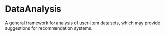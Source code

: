 DataAnalysis
=============

A general framework for analysis of user-item data sets, which may provide suggestions for recommendation systems.